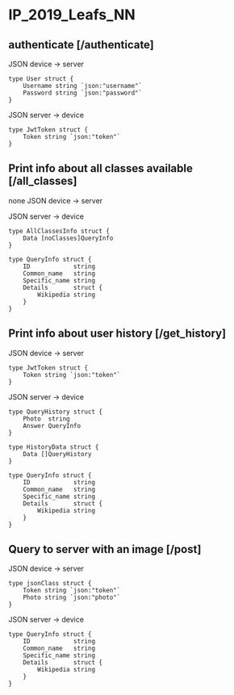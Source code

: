 # IP_2019_Leafs_NN

## authenticate  [/authenticate]
JSON device -> server

    type User struct {
        Username string `json:"username"`
        Password string `json:"password"`
    }

JSON server -> device

    type JwtToken struct {
        Token string `json:"token"`
    }

## Print info about all classes available  [/all_classes]

none JSON device -> server

JSON server -> device

    type AllClassesInfo struct {
        Data [noClasses]QueryInfo
    }

    type QueryInfo struct {
        ID            string
        Common_name   string
        Specific_name string
        Details       struct {
            Wikipedia string
        }
    }

## Print info about user history  [/get_history]

JSON device -> server

    type JwtToken struct {
        Token string `json:"token"`
    }

JSON server -> device

    type QueryHistory struct {
        Photo  string
        Answer QueryInfo
    }

    type HistoryData struct {
        Data []QueryHistory
    }

    type QueryInfo struct {
        ID            string
        Common_name   string
        Specific_name string
        Details       struct {
            Wikipedia string
        }
    }

## Query to server with an image  [/post]

JSON device -> server

    type jsonClass struct {
        Token string `json:"token"`
        Photo string `json:"photo"`
    }

JSON server -> device

    type QueryInfo struct {
        ID            string
        Common_name   string
        Specific_name string
        Details       struct {
            Wikipedia string
        }
    }